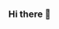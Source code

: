 ### Hi there 👋

<!--
**lutherleo/lutherleo** is a ✨ _special_ ✨ repository because its `README.md` (this file) appears on your GitHub profile.

Here are some ideas to get you started:

- 🔭 I’m currently working on ...Data Modelling and Cleaning
- 🌱 I’m currently learning ... R and Python
- 👯 I’m looking to collaborate on ... Deep and machine learning
- 🤔 I’m looking for help with ... Git
- 💬 Ask me about ... My Data Anyalsis
- 📫 How to reach me: ... {Instagram}(http://zhatka_1108}
- 😄 Pronouns: ... He/ Him
- ⚡ Fun fact: ... I am an Evil Genius
-->

